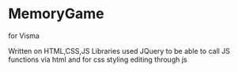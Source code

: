 # MemoryGame
for Visma

Written on HTML,CSS,JS
Libraries used JQuery to be able to call JS functions via html and for css styling editing through js
